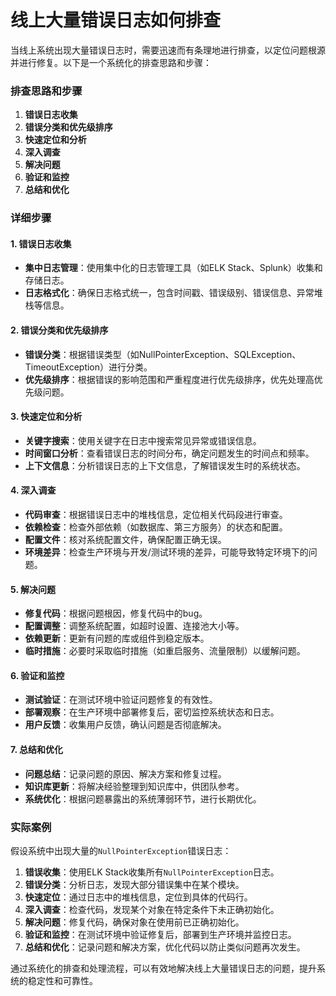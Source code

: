 # 线上大量错误日志如何排查

当线上系统出现大量错误日志时，需要迅速而有条理地进行排查，以定位问题根源并进行修复。以下是一个系统化的排查思路和步骤：

### 排查思路和步骤

1. **错误日志收集**
2. **错误分类和优先级排序**
3. **快速定位和分析**
4. **深入调查**
5. **解决问题**
6. **验证和监控**
7. **总结和优化**

### 详细步骤

#### 1. 错误日志收集

+ **集中日志管理**：使用集中化的日志管理工具（如ELK Stack、Splunk）收集和存储日志。
+ **日志格式化**：确保日志格式统一，包含时间戳、错误级别、错误信息、异常堆栈等信息。

#### 2. 错误分类和优先级排序

+ **错误分类**：根据错误类型（如NullPointerException、SQLException、TimeoutException）进行分类。
+ **优先级排序**：根据错误的影响范围和严重程度进行优先级排序，优先处理高优先级问题。

#### 3. 快速定位和分析

+ **关键字搜索**：使用关键字在日志中搜索常见异常或错误信息。
+ **时间窗口分析**：查看错误日志的时间分布，确定问题发生的时间点和频率。
+ **上下文信息**：分析错误日志的上下文信息，了解错误发生时的系统状态。

#### 4. 深入调查

+ **代码审查**：根据错误日志中的堆栈信息，定位相关代码段进行审查。
+ **依赖检查**：检查外部依赖（如数据库、第三方服务）的状态和配置。
+ **配置文件**：核对系统配置文件，确保配置正确无误。
+ **环境差异**：检查生产环境与开发/测试环境的差异，可能导致特定环境下的问题。

#### 5. 解决问题

+ **修复代码**：根据问题根因，修复代码中的bug。
+ **配置调整**：调整系统配置，如超时设置、连接池大小等。
+ **依赖更新**：更新有问题的库或组件到稳定版本。
+ **临时措施**：必要时采取临时措施（如重启服务、流量限制）以缓解问题。

#### 6. 验证和监控

+ **测试验证**：在测试环境中验证问题修复的有效性。
+ **部署观察**：在生产环境中部署修复后，密切监控系统状态和日志。
+ **用户反馈**：收集用户反馈，确认问题是否彻底解决。

#### 7. 总结和优化

+ **问题总结**：记录问题的原因、解决方案和修复过程。
+ **知识库更新**：将解决经验整理到知识库中，供团队参考。
+ **系统优化**：根据问题暴露出的系统薄弱环节，进行长期优化。

### 实际案例

假设系统中出现大量的`NullPointerException`错误日志：

1. **错误收集**：使用ELK Stack收集所有`NullPointerException`日志。
2. **错误分类**：分析日志，发现大部分错误集中在某个模块。
3. **快速定位**：通过日志中的堆栈信息，定位到具体的代码行。
4. **深入调查**：检查代码，发现某个对象在特定条件下未正确初始化。
5. **解决问题**：修复代码，确保对象在使用前已正确初始化。
6. **验证和监控**：在测试环境中验证修复后，部署到生产环境并监控日志。
7. **总结和优化**：记录问题和解决方案，优化代码以防止类似问题再次发生。

通过系统化的排查和处理流程，可以有效地解决线上大量错误日志的问题，提升系统的稳定性和可靠性。
